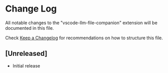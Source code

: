 # Change Log

All notable changes to the "vscode-llm-file-companion" extension will be documented in this file.

Check [Keep a Changelog](http://keepachangelog.com/) for recommendations on how to structure this file.

## [Unreleased]

- Initial release
